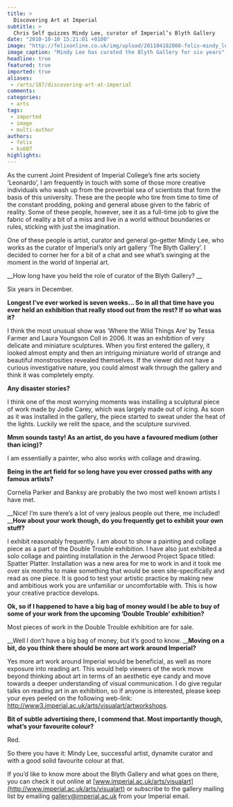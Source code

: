 ```yaml
---
title: >
  Discovering Art at Imperial
subtitle: >
  Chris Self quizzes Mindy Lee, curator of Imperial’s Blyth Gallery
date: "2010-10-10 15:21:01 +0100"
image: "http://felixonline.co.uk/img/upload/201104182008-felix-mindy_lee_02.jpg"
image_caption: "Mindy Lee has curated the Blyth Gallery for six years"
headline: true
featured: true
imported: true
aliases:
 - /arts/187/discovering-art-at-imperial
comments:
categories:
 - arts
tags:
 - imported
 - image
 - multi-author
authors:
 - felix
 - ks607
highlights:
---
```


As the current Joint President of Imperial College’s fine arts society ‘Leonardo’, I am frequently in touch with some of those more creative individuals who wash up from the proverbial sea of scientists that form the basis of this university. These are the people who tire from time to time of the constant prodding, poking and general abuse given to the fabric of reality. Some of these people, however, see it as a full-time job to give the fabric of reality a bit of a miss and live in a world without boundaries or rules, sticking with just the imagination.

One of these people is artist, curator and general go-getter Mindy Lee, who works as the curator of Imperial’s only art gallery ‘The Blyth Gallery’. I decided to corner her for a bit of a chat and see what’s swinging at the moment in the world of Imperial art.

__How long have you held the role of curator of the Blyth Gallery? __

Six years in December.

__Longest I’ve ever worked is seven weeks… So in all that time have you ever held an exhibition that really stood out from the rest? If so what was it?__

I think the most unusual show was ‘Where the Wild Things Are’ by Tessa Farmer and Laura Youngson Coll in 2006. It was an exhibition of very delicate and miniature sculptures. When you first entered the gallery, it looked almost empty and then an intriguing miniature world of strange and beautiful monstrosities revealed themselves. If the viewer did not have a curious investigative nature, you could almost walk through the gallery and think it was completely empty.

__Any disaster stories?__

I think one of the most worrying moments was installing a sculptural piece of work made by Jodie Carey, which was largely made out of icing. As soon as it was installed in the gallery, the piece started to sweat under the heat of the lights. Luckily we relit the space, and the sculpture survived.

__Mmm sounds tasty! As an artist, do you have a favoured medium (other than icing)?__

I am essentially a painter, who also works with collage and drawing.

__Being in the art field for so long have you ever crossed paths with any famous artists?__

Cornelia Parker and Banksy are probably the two most well known artists I have met.

__Nice! I’m sure there’s a lot of very jealous people out there, me included! ____How about your work though, do you frequently get to exhibit your own stuff?__

I exhibit reasonably frequently. I am about to show a painting and collage piece as a part of the Double Trouble exhibition. I have also just exhibited a solo collage and painting installation in the Jerwood Project Space titled: Spatter Platter. Installation was a new area for me to work in and it took me over six months to make something that would be seen site-specifically and read as one piece. It is good to test your artistic practice by making new and ambitious work you are unfamiliar or uncomfortable with. This is how your creative practice develops.

__Ok, so if I happened to have a big bag of money would I be able to buy of some of your work from the upcoming ‘Double Trouble’ exhibition?__

Most pieces of work in the Double Trouble exhibition are for sale.

__Well I don’t have a big bag of money, but it’s good to know. ____Moving on a bit, do you think there should be more art work around Imperial?__

Yes more art work around Imperial would be beneficial, as well as more exposure into reading art. This would help viewers of the work move beyond thinking about art in terms of an aesthetic eye candy and move towards a deeper understanding of visual communication. I do give regular talks on reading art in an exhibition, so if anyone is interested, please keep your eyes peeled on the following web-link: <http://www3.imperial.ac.uk/arts/visualart/artworkshops>.

__Bit of subtle advertising there, I commend that. Most importantly though, what’s your favourite colour?__

Red.

So there you have it: Mindy Lee, successful artist, dynamite curator and with a good solid favourite colour at that.

If you’d like to know more about the Blyth Gallery and what goes on there, you can check it out online at [www.imperial.ac.uk/arts/visualart](http://www.imperial.ac.uk/arts/visualart) or subscribe to the gallery mailing list by emailing gallery@imperial.ac.uk from your Imperial email.
